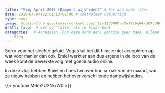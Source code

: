 ```yaml
---
title: "Vlog April 2019 (Dampers wijsheden)" # Pas aan naar titel
date: 2019-04-07T22:01:13+02:00 # controleer datum/tijd
type: post
image: https://lh3.googleusercontent.com/_1zm12OON0Pze7wftrXgX4kdCRsSN0lal5Y2tIRUUWfLPLbuDUV3dx58-aDrSKGmpCBdMD_GOKf99ixElpWoJyr5rmwqW97Xqu1ndNEre79N9wYVKa7Pt5kcx-GahjfCiJ-SHpInK7MwRLLmMzS0ECUDaRvaHjbyqSyzV3pkKLTjyDu5wFr44S64Tkye6QRiVRxPbZhekt4f8t4QWtiXb5PFPFRq0MybMr3xpjCMDzJx2GEa-1lp7dieZ4v_7jDP-3O0vkMORf-pjhnXRiO-BklIbOX4W7CUvH2pSXnOfY2k3_BBL1vXv72Xb8opZ0L4n4ZEy5lmMiZ11KrBJxDtno9eS6AthFRggphAvlZn0pwhzTLG8G0SK91Mjnd3UpMJzzo52flzXENmgSxfcb9XpXXcfUAgK4MTh3iDvYaA-c6_H4kY-J6CM9WxfdEwVit_NimgI7zzen-XFaBwMc4LqpE3x9GJVv7juzXpHImYwgxeHaS1OvAzBPCOwHPJdhhQ7uDETZe7O2HBAunn8xF39bxTeAiMo96mzvUJVvE1d2x_zHRg7WvoKaykKA6TZHsvCclrS5SY131olAehfzxQNHA1EnjniaJFW6Nn6dBH0uOfNi03SOxZnHr86r4F5jJPEdEGqFr5gxZjgzBfe3EaJGth9tLw_0n9SG7ygjlBus0U3GdmftCCdVgr_XrQjJdSp1-5-HeqTBFk5AtkW6LPP3rfVA=w715-h402-no
draft: false  # zet op 'false' als je klaar bent
categories:  # Aanpassen (hou deze vorm aan, gebruik geen tabs, alleen spaties)
  - Vlog
---
```

Sorry voor het slechte geluid. Vegas wil het dit filmpje niet accepteren op wat voor manier dan ook.
Emiel werkt er aan dus ergens in de loop van de week komt de bewerkte volg met goede audio online.

In deze vlog hebben Emiel en Loes het over hun smaak van de maand, wat ze nieuw hebben en hebben het over verschillende dampwijsheden.

{{< youtube M6m2U2NrxW0 >}}
